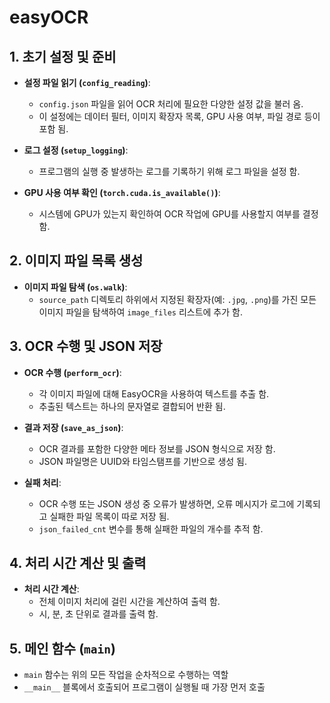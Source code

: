 # easyOCR

## 1. 초기 설정 및 준비

- **설정 파일 읽기 (`config_reading`)**:
  - `config.json` 파일을 읽어 OCR 처리에 필요한 다양한 설정 값을 불러 옴.
  - 이 설정에는 데이터 필터, 이미지 확장자 목록, GPU 사용 여부, 파일 경로 등이 포함 됨.

- **로그 설정 (`setup_logging`)**:
  - 프로그램의 실행 중 발생하는 로그를 기록하기 위해 로그 파일을 설정 함.

- **GPU 사용 여부 확인 (`torch.cuda.is_available()`)**:
  - 시스템에 GPU가 있는지 확인하여 OCR 작업에 GPU를 사용할지 여부를 결정 함.
  
## 2. 이미지 파일 목록 생성

- **이미지 파일 탐색 (`os.walk`)**:
  - `source_path` 디렉토리 하위에서 지정된 확장자(예: `.jpg`, `.png`)를 가진 모든 이미지 파일을 탐색하여 `image_files` 리스트에 추가 함.
  
## 3. OCR 수행 및 JSON 저장

- **OCR 수행 (`perform_ocr`)**:
  - 각 이미지 파일에 대해 EasyOCR을 사용하여 텍스트를 추출 함.
  - 추출된 텍스트는 하나의 문자열로 결합되어 반환 됨.

- **결과 저장 (`save_as_json`)**:
  - OCR 결과를 포함한 다양한 메타 정보를 JSON 형식으로 저장 함.
  - JSON 파일명은 UUID와 타임스탬프를 기반으로 생성 됨.

- **실패 처리**:
  - OCR 수행 또는 JSON 생성 중 오류가 발생하면, 오류 메시지가 로그에 기록되고 실패한 파일 목록이 따로 저장 됨.
  - `json_failed_cnt` 변수를 통해 실패한 파일의 개수를 추적 함.
  
## 4. 처리 시간 계산 및 출력

- **처리 시간 계산**:
  - 전체 이미지 처리에 걸린 시간을 계산하여 출력 함.
  - 시, 분, 초 단위로 결과를 출력 함.

## 5. 메인 함수 (`main`)

- `main` 함수는 위의 모든 작업을 순차적으로 수행하는 역할
- `__main__` 블록에서 호출되어 프로그램이 실행될 때 가장 먼저 호출
